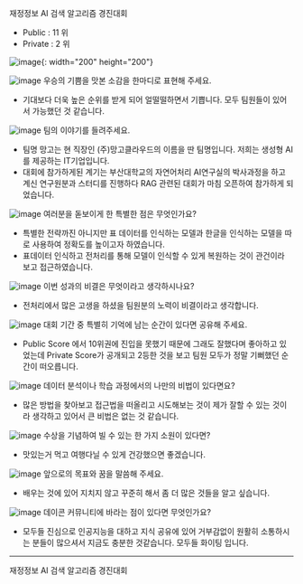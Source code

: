 재정정보 AI 검색 알고리즘 경진대회 
- Public : 11 위
- Private : 2 위


![image](https://github.com/user-attachments/assets/e936ce9e-d0e7-4dfa-a305-dac4a423d513){: width="200" height="200"}


![image](https://github.com/user-attachments/assets/d82aabcf-38f0-412c-8fda-afe464401cfb)  우승의 기쁨을 맛본 소감을 한마디로 표현해 주세요.
- 기대보다 더욱 높은 순위를 받게 되어 얼떨떨하면서 기쁩니다. 모두 팀원들이 있어서 가능했던 것 같습니다.

![image](https://github.com/user-attachments/assets/b32adaf6-0fba-44f9-ad38-1f64ca0351b7)  팀의 이야기를 들려주세요.
- 팀명 망고는 현 직장인 (주)망고클라우드의 이름을 딴 팀명입니다. 저희는 생성형 AI를 제공하는 IT기업입니다.
- 대회에 참가하게된 계기는 부산대학교의 자연어처리 AI연구실의 박사과정을 하고 계신 연구원분과 스터디를 진행하다 RAG 관련된 대회가 마침 오픈하여 참가하게 되었습니다.

![image](https://github.com/user-attachments/assets/a6025bbf-4cb7-4846-be88-e9f19777d585)  여러분을 돋보이게 한 특별한 점은 무엇인가요?
- 특별한 전략까진 아니지만 표 데이터를 인식하는 모델과 한글을 인식하는 모델을 따로 사용하여 정확도를 높이고자 하였습니다.
- 표데이터 인식하고 전처리를 통해 모델이 인식할 수 있게 복원하는 것이 관건이라 보고 접근하였습니다.

![image](https://github.com/user-attachments/assets/43398516-5d00-4557-8164-9cf08f0c7cdb)  이번 성과의 비결은 무엇이라고 생각하시나요?
- 전처리에서 많은 고생을 하셨을 팀원분의 노력이 비결이라고 생각합니다.

![image](https://github.com/user-attachments/assets/45caec0a-8b05-4652-934f-f622b4fbd952)  대회 기간 중 특별히 기억에 남는 순간이 있다면 공유해 주세요.
- Public Score 에서 10위권에 진입을 못했기 때문에 그래도 잘했다며 좋아하고 있었는데 Private Score가 공개되고 2등한 것을 보고 팀원 모두가 정말 기뻐했던 순간이 떠오릅니다.

![image](https://github.com/user-attachments/assets/cdfd222f-4ba2-4e44-be0d-10d7db655669)  데이터 분석이나 학습 과정에서의 나만의 비법이 있다면요?
- 많은 방법을 찾아보고 접근법을 떠올리고 시도해보는 것이 제가 잘할 수 있는 것이라 생각하고 있어서 큰 비법은 없는 것 같습니다.

![image](https://github.com/user-attachments/assets/593f6c3c-a10e-465a-bc40-95854765576e)  수상을 기념하여 빌 수 있는 한 가지 소원이 있다면?
- 맛있는거 먹고 여행다닐 수 있게 건강했으면 좋겠습니다.

![image](https://github.com/user-attachments/assets/51012b6b-9e41-48ba-ac16-020914513e73)  앞으로의 목표와 꿈을 말씀해 주세요.
- 배우는 것에 있어 지치지 않고 꾸준히 해서 좀 더 많은 것들을 알고 싶습니다.

![image](https://github.com/user-attachments/assets/4204e5e4-3ed5-4a00-b1f5-80ff9eb9192a)  데이콘 커뮤니티에 바라는 점이 있다면 무엇인가요?
- 모두들 진심으로 인공지능을 대하고 지식 공유에 있어 거부감없이 원활히 소통하시는 분들이 많으셔서 지금도 충분한 것같습니다. 모두들 화이팅 입니다.


---

재정정보 AI 검색 알고리즘 경진대회 
